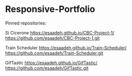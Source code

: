 # Responsive-Portfolio

Pinned repositories:

Si Cicerone
https://esaadeh.github.io/CBC-Project-1/
https://github.com/esaadeh/CBC-Project-1.git

Train Scheduler
https://esaadeh.github.io/Train-Scheduler/
https://github.com/esaadeh/Train-Scheduler.git

GifTastic
https://esaadeh.github.io/GifTastic/
https://github.com/esaadeh/GifTastic.git
